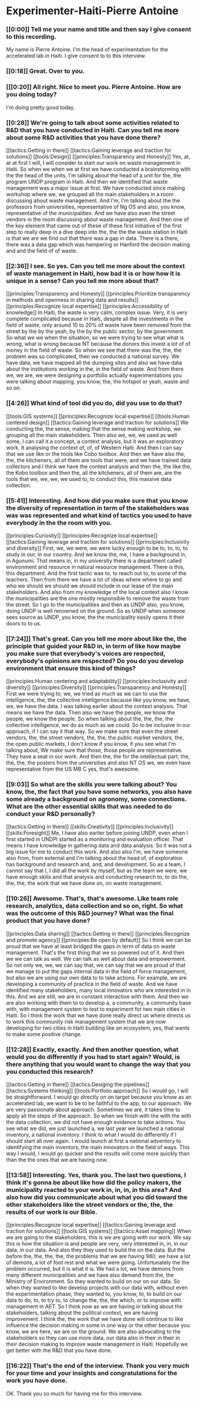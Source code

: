 # Experimenter\-Haiti\-Pierre Antoine

### [[0:00]] Tell me your name and title and then say I give consent to this recording\.

My name is Pierre Antoine\. I'm the head of experimentation for the accelerated lab in Haiti\. I give consent to to this interview\.

### [[0:18]] Great\. Over to you\.

### [[\[0:20]] All right\. Nice to meet you\. Pierre Antoine\. How are you doing today?

I'm doing pretty good today\.

### [[0:28]] We're going to talk about some activities related to R&D that you have conducted in Haiti\. Can you tell me more about some R&D activities that you have done there?

[[tactics:Getting in there]]
[[tactics:Gaining leverage and traction for solutions]]
[[tools:Design]]
[[principles:Transparency and Honesty]]
Yes, at, at at first I will, I will consider to start our work on waste management in Haiti\. So when we when we at first we have conducted a brainstorming with the the head of the units, I'm talking about the head of a unit for the, the program UNDP program in Haiti\. And then we identified that waste management was a major issue at first\. We have conducted since making workshop where we, we grouped all the main stakeholders in a room discussing about waste management\. And I'm, I'm talking about the the professors from universities, representative of Ng OS and also, you know, representative of the municipalities\. And we have also even the street vendors in the room discussing about waste management\. And then one of the key element that came out of these of these first initiative of the first step to really deep in a dive deep into the, the the the waste station in Haiti is that we are we find out that there was a gap in data\. There is a there, there was a data gap which was hampering or Hanford the decision making and and the field of of waste\.


### [[2:36]] I see\. So yes\. Can you tell me more about the context of waste management in Haiti, how bad it is or how how it is unique in a sense? Can you tell me more about that?

[[principles:Transparency and Honesty]]
[[principles:Prioritize transparency in methods and openness in sharing data and results]]
[[principles:Recognize local expertise]]
[[principles:Accessibility of knowledge]]
In Haiti, the waste is very calm, complex issue\. Very, it is very complete complicated because in Haiti, despite all the investments in the field of waste, only around 10 to 20% of waste have been removed from the street by the by the yeah, by the by the public sector, by the government\. So what we we when the situation, so we were trying to see what what is wrong, what is wrong because NT because the donors this invest a lot of of money in the field of waste\. So when we see that there was the, the, the problem was so complicated, then we conducted a national survey\. We have data, we have mapped all the dumping sites and also we have data about the institutions working in the, in the field of waste\. And from there we, we are, we were designing a portfolio actually experimentations you were talking about mapping, you know, the, the hotspot or yeah, waste and so on\.


### [[4:26]] What kind of tool did you do, did you use to do that?

[[tools:GIS systems]]
[[principles:Recognize local expertise]]
[[tools:Human centered design]]
[[tactics:Gaining leverage and traction for solutions]]
We conducting the, the sense, making that the sense making workshop, we grouping all the main stakeholders\. Then also we, we, we used as well some, I can call it a concept, a context analysis, but it was an exploratory work\. It analysing the context of, of, of Western Haiti\. And then I can say that we use like or the tools like Cobo toolbox\. And then we have also the, the, the kitcheners, all of them are tools that were, and we have trained data collectors and I think we have the context analysis and then the, the like the, the Kobo toolbox and then the, all the kitcheners, all of them are, are the tools that we, we, we, we used to, to conduct this, this massive data collection\.


### [[5:41]] Interesting\. And how did you make sure that you know the diversity of representation in term of the stakeholders was was was represented and what kind of tactics you used to have everybody in the the room with you\.

[[principles:Curiosity]]
[[principles:Recognize local expertise]]
[[tactics:Gaining leverage and traction for solutions]]
[[principles:Inclusivity and diversity]]
First, we, we were, we were lucky enough to be to, to, to, to study in our, in our country\. And we know the, me, I have a background in, in Agunumi\. That means in, in my university there is a department called environment and resource in natural resource management\. There is this, this department\. And the first tactic was to, to reach out to, to some of the teachers\. Then from there we have a lot of ideas where where to go and who we should we should we should include in our lease of the main stakeholders\. And also from my knowledge of the local context also I know the municipalities are the one mostly responsible to remove the waste from the street\. So I go to the municipalities and then as UNDP also, you know, doing UNDP is well renowned on the ground\. So as UNDP when someone sees source as UNDP, you know, the the municipality easily opens it their doors to to us\.


### [[7:24\]]] That's great\. Can you tell me more about like the, the principle that guided your R&D in, in term of like how maybe you make sure that everybody's voices are respected, everybody's opinions are respected? Do you do you develop environment that ensure this kind of things?

[[principles:Human centering and adaptability]]
[[principles:Inclusivity and diversity]]
[[principles:Diversity]]
[[principles:Transparency and Honesty]]
First we were trying to, we, we tried as much as we can to use the intelligence, the, the collective intelligence because like you know, we have, we, we have the data\. I was talking earlier about the context analysis\. That means we have the data\. Then also we have the people, we know the people, we know the people\. So when talking about the, the, the, the collective intelligence, we do as much as we could\. So to be inclusive in our approach, if I can say it that way\. So we make sure that even the street vendors, the, the street vendors, the, the, the public market vendors, the, the open public markets, I don't know if you know, if you see what I'm talking about, We make sure that those, those people are representative\. They have a seat in our work\. And then the, the for the intellectual part, the, the, the, the posters from the universities and also NT OS we, we even have representative from the US MB C yes, that's awesome\.


### [[9:03]] So what are the skills you were talking about? You know, the, the fact that you have some networks, you also have some already a background on agronomy, some connections\. What are the other essential skills that was needed to do conduct your R&D personally?

[[tactics:Getting in there]]
[[skills:Creativity]]
[[principles:Inclusivity]]
[[skills:Foresight]]
Me, I have also earlier before joining UNDP, even when I first started in UNDPI started as a monitoring and evaluation officer\. That means I have knowledge in gathering data and data analysis\. So it was not a big issue for me to conduct this work\. And also also I'm, we have someone also from, from external and I'm talking about the head of, of exploration has background and research and, and, and development\. So as a team, I cannot say that I, I did all the work by myself, but as the team we were, we have enough skills and that analysis and conducting research to, to do the, the, the, the work that we have done on, on waste management\.


### [[10:26]] Awesome\. That's, that's awesome\. Like team role research, analytics, data collection and so on, right\. So what was the outcome of this R&D journey? What was the final product that you have done?

[[principles:Data sharing]]
[[tactics:Getting in there]]
[[principles:Recognize and promote agency]]
[[principles:Be open by default]]
So I think we can be proud that we have at least bridged the gaps in term of data on waste management\. That's the first thing that we so powered out of it\. And then we we can talk as well\. We can talk as well about data and empowerment\. So not only we, we, we can say that, we can say that we are proud of that we manage to put the gaps internal data in the field of force management, but also we are using our own data to to take actions\. For example, we are developing a community of practice in the field of waste\. And we have identified many stakeholders, many local innovators who are interested in in this\. And we are still, we are in constant interactive with them\. And then we are also working with them to to develop a, a community, a community base with, with management system to test to experiment for two main cities in Haiti\. So I think the work that we have done really direct us where directs us to work this community risk management system that we are now developing for two cities in Haiti building like an ecosystem, yes, that wants to make some positive change\.


### [[12:28]] Exactly, exactly\. And then another question, what would you do differently if you had to start again? Would, is there anything that you would want to change the way that you you conducted this research?

[[tactics:Getting in there]]
[[tactics:Desiging the pipelines]]
[[tactics:Systems thinking]]
[[tools:Portfolio approach]]
So I would go, I will be straightforward\. I would go directly on on target because you know as an accelerated lab, we want to be to be faithful to the app, to our approach\. We are very passionate about approach\. Sometimes we are, it takes time to apply all the steps of the approach\. So when we finish with the with the with the data collection, we did not have enough evidence to take actions\. You see what we did, we just launched a, we last year we launched a national inventory, a national inventory\. I think to what I would do differently if I should start all over again\. I would launch at first a national adventory to identifying the main inventors, the main innovators in the field of ways\. This way I would, I would go quicker and the results will come more quickly than than the the ones that we are having now\.


### [[13:58]]  Interesting\. Yes, thank you\. The last two questions, I think it's gonna be about like how did the policy makers, the municipality reacted to your work in, in, in, in this area? And also how did you communicate about what you did toward the other stakeholders like the street vendors or the, the, the results of our work is our Bible\.

[[principles:Recognize local expertise]]
[[tactics:Gaining leverage and traction for solutions]]
[[tools:GIS systems]]
[[tactics:Asset mapping]]
When we are going to the stakeholders, this is we are going with our work\. We say this is how the situation is and people are very, very interested in, in, in our data, in our data\. And also they they used to build the on the data\. But the before the, the, the, the, the problems that we are having 980, we have a lot of demons, a lot of foot rest and what we were going\. Unfortunately the the problem occurred, but it is what it is\. We had a lot, we have demons from many different municipalities and we have also demand from the, the Ministry of Environment\. So they wanted to build on our on our data\. So when they wanted to like develop projects with our data with, without even the experimentation phase, they wanted to, you know, to, to build on our data to do, to, to try to, to change the, the, the which, or to improve with management in AET\. So I think now as we are having in talking about the stakeholders, talking about the political context, we are having improvement\. I think the, the work that we have done will continue to like influence the decision making in some in one way or the other because you know, we are here, we are on the ground\. We are also advocating to the stakeholders so they can use more data, our data also in their in their in their decision making to improve waste management in Haiti\. Hopefully we get better with the R&D that you have done\.


### [[16:22]] That's the end of the interview\. Thank you very much for your time and your insights and congratulations for the work you have done\.

OK\. Thank you so much for having me for this interview\.

